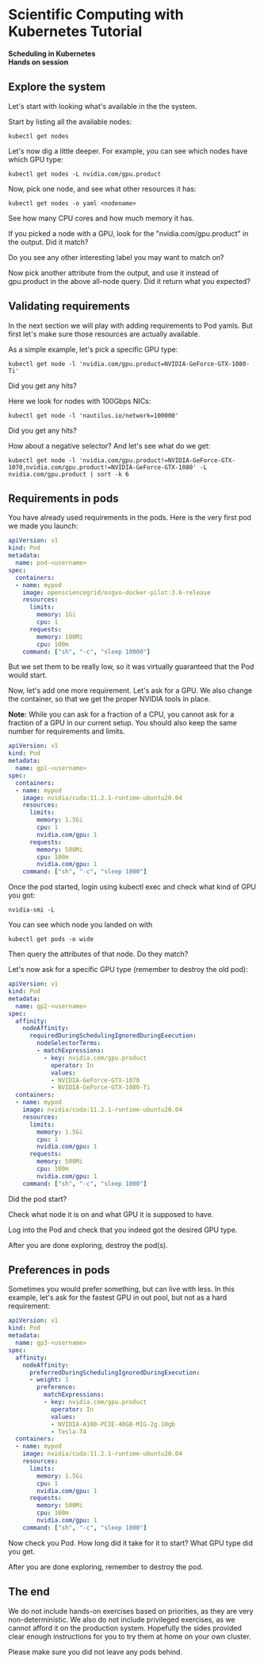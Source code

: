 # Scientific Computing with Kubernetes Tutorial

**Scheduling in Kubernetes\
Hands on session**

## Explore the system

Let's start with looking what's available in the the system.

Start by listing all the available nodes:

```
kubectl get nodes
```

Let's now dig a little deeper. For example, you can see which nodes have which GPU type:

```
kubectl get nodes -L nvidia.com/gpu.product
```

Now, pick one node, and see what other resources it has:

```
kubectl get nodes -o yaml <nodename>
```

See how many CPU cores and how much memory it has.

If you picked a node with a GPU, look for the "nvidia.com/gpu.product" in the output. Did it match?

Do you see any other interesting label you may want to match on?

Now pick another attribute from the output, and use it instead of gpu.product in the above all-node query. Did it return what you expected?

## Validating requirements

In the next section we will play with adding requirements to Pod yamls. But first let's make sure those resources are actually available.

As a simple example, let's pick a specific GPU type:

```
kubectl get node -l 'nvidia.com/gpu.product=NVIDIA-GeForce-GTX-1080-Ti'
```

Did you get any hits?

Here we look for nodes with 100Gbps NICs:

```
kubectl get node -l 'nautilus.io/network=100000'
```

Did you get any hits?

How about a negative selector? And let's see what do we get:

```
kubectl get node -l 'nvidia.com/gpu.product!=NVIDIA-GeForce-GTX-1070,nvidia.com/gpu.product!=NVIDIA-GeForce-GTX-1080' -L nvidia.com/gpu.product | sort -k 6
```

## Requirements in pods

You have already used requirements in the pods. Here is the very first pod we made you launch:

```yaml
apiVersion: v1
kind: Pod
metadata:
  name: pod-<username>
spec:
  containers:
  - name: mypod
    image: opensciencegrid/osgvo-docker-pilot:3.6-release
    resources:
      limits:
        memory: 1Gi
        cpu: 1
      requests:
        memory: 100Mi
        cpu: 100m
    command: ["sh", "-c", "sleep 10000"]
```

But we set them to be really low, so it was virtually guaranteed that the Pod would start.

Now, let's add one more requirement. Let's ask for a GPU. We also change the container, so that we get the proper NVIDIA tools in place.

**Note:** While you can ask for a fraction of a CPU, you cannot ask for a fraction of a GPU in our current setup. You should also keep the same number for requirements and limits.

```yaml
apiVersion: v1
kind: Pod
metadata:
  name: gp1-<username>
spec:
  containers:
  - name: mypod
    image: nvidia/cuda:11.2.1-runtime-ubuntu20.04
    resources:
      limits:
        memory: 1.5Gi
        cpu: 1
        nvidia.com/gpu: 1
      requests:
        memory: 500Mi
        cpu: 100m
        nvidia.com/gpu: 1
    command: ["sh", "-c", "sleep 1000"]
```

Once the pod started, login using kubectl exec and check what kind of GPU you got:

```
nvidia-smi -L
```

You can see which node you landed on with
```
kubectl get pods -o wide
```

Then query the attributes of that node. Do they match?

Let's now ask for a specific GPU type (remember to destroy the old pod):

```yaml
apiVersion: v1
kind: Pod
metadata:
  name: gp2-<username>
spec:
  affinity:
    nodeAffinity:
      requiredDuringSchedulingIgnoredDuringExecution:
        nodeSelectorTerms:
        - matchExpressions:
          - key: nvidia.com/gpu.product
            operator: In
            values:
            - NVIDIA-GeForce-GTX-1070
            - NVIDIA-GeForce-GTX-1080-Ti
  containers:
  - name: mypod
    image: nvidia/cuda:11.2.1-runtime-ubuntu20.04
    resources:
      limits:
        memory: 1.5Gi
        cpu: 1
        nvidia.com/gpu: 1
      requests:
        memory: 500Mi
        cpu: 100m
        nvidia.com/gpu: 1
    command: ["sh", "-c", "sleep 1000"]
```

Did the pod start?

Check what node it is on and what GPU it is supposed to have.

Log into the Pod and check that you indeed got the desired GPU type.

After you are done exploring, destroy the pod(s).

## Preferences in pods

Sometimes you would prefer something, but can live with less. In this example, let's ask for the fastest GPU in out pool, but not as a hard requirement:

```yaml
apiVersion: v1
kind: Pod
metadata:
  name: gp3-<username>
spec:
  affinity:
    nodeAffinity:
      preferredDuringSchedulingIgnoredDuringExecution:
      - weight: 1
        preference:
          matchExpressions:
          - key: nvidia.com/gpu.product
            operator: In
            values:
            - NVIDIA-A100-PCIE-40GB-MIG-2g.10gb
            - Tesla-T4
  containers:
  - name: mypod
    image: nvidia/cuda:11.2.1-runtime-ubuntu20.04
    resources:
      limits:
        memory: 1.5Gi
        cpu: 1
        nvidia.com/gpu: 1
      requests:
        memory: 500Mi
        cpu: 100m
        nvidia.com/gpu: 1
    command: ["sh", "-c", "sleep 1000"]
```

Now check you Pod. How long did it take for it to start? What GPU type did you get.

After you are done exploring, remember to destroy the pod.

## The end

We do not include hands-on exercises based on priorities, as they are very non-deterministic. We also do not include privileged exercises, as we cannot afford it on the production system. Hopefully the sides provided clear enough instructions for you to try them at home on your own cluster.

Please make sure you did not leave any pods behind.
